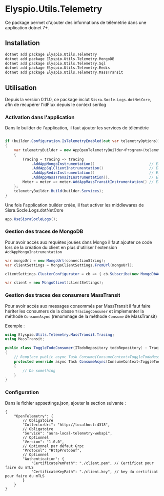 ﻿# Elyspio.Utils.Telemetry

Ce package permet d'ajouter des informations de télémétrie dans une application dotnet 7+.

## Installation


```bash
dotnet add package Elyspio.Utils.Telemetry
dotnet add package Elyspio.Utils.Telemetry.MongoDB
dotnet add package Elyspio.Utils.Telemetry.Sql
dotnet add package Elyspio.Utils.Telemetry.Redis
dotnet add package Elyspio.Utils.Telemetry.MassTransit
```

## Utilisation

Depuis la version 0.11.0, ce package inclut `Sisra.Socle.Logs.dotNetCore`, afin de récupérer l'idFlux depuis le context serilog

### Activation dans l'application

Dans le builder de l'application, il faut ajouter les services de télémétrie

```csharp   

if (builder.Configuration.IsTelemetryEnabled(out var telemetryOptions))
{
	var telemetryBuilder = new AppOpenTelemetryBuilder<Program>(telemetryOptions!)
	{
		Tracing = tracing => tracing
			.AddAppMongoInstrumentation()                         // Elyspio.Utils.MongoDB
			.AddAppSqlClientInstrumentation()                     // Elyspio.Utils.Sql
			.AddAppRedisInstrumentation()                         // Elyspio.Utils.Redis
			.AddAppMassTransitInstrumentation(),                  // Elyspio.Utils.MassTransit
		Meter = meter => meter.AddAppMassTransitInstrumentation() // Elyspio.Utils.MassTransit
	};
	telemetryBuilder.Build(builder.Services);
}
```

Une fois l'application builder créée, il faut activer les middlewares de Sisra.Socle.Logs.dotNetCore

```csharp
app.UseSisraSocleLogs();
```

### Gestion des traces de MongoDB

Pour avoir accès aux requêtes jouées dans Mongo il faut ajouter ce code lors de la création du client en plus d'utiliser l'extension `AddAppMongoInstrumentation`

```csharp
var mongoUrl = new MongoUrl(connectionString);
var clientSettings = MongoClientSettings.FromUrl(mongoUrl);

clientSettings.ClusterConfigurator = cb => { cb.Subscribe(new MongoDbActivityEventSubscriber()); };

var client = new MongoClient(clientSettings);
```

### Gestion des traces des consumers MassTransit

Pour avoir accès aux messages consommés par MassTransit il faut faire hériter les consumers de la
classe `TracingConsumer` et implementer la méthode `ConsumeAsync` (renommage de la méthode `Consume` de MassTransit)

Exemple :

```csharp
using Elyspio.Utils.Telemetry.MassTransit.Tracing;
using MassTransit;

public class ToggleTodoConsumer(ITodoRepository todoRepository) : TracingConsumer<ToggleTodoMessage> // remplace  IConsumer<ToggleTodoMessage>
{
	// Remplace public async Task Consume(ConsumeContext<ToggleTodoMessage> context)
	protected override async Task ConsumeAsync(ConsumeContext<ToggleTodoMessage> context)
	{
		// Do something
	}
}

```

### Configuration

Dans le fichier appsettings.json, ajouter la section suivante :

```json5
{
	"OpenTelemetry": {
		// Obligatoire
		"CollectorUri": "http://localhost:4318",
		// Obligatoire
		"Service": "aura-local-telemetry-webapi",
		// Optionnel
		"Version": "1.0.0",
		// Optionnel par défaut Grpc
		"Protocol": "HttpProtobuf",
		// Optionnel
		"Authentication": {
			"CertificatePemPath": "./client.pem", // Certificat pour faire du mTLS
			"CertificateKeyPath": "./client.key", // key du certificat pour faire du mTLS
		}
	}
}
```
